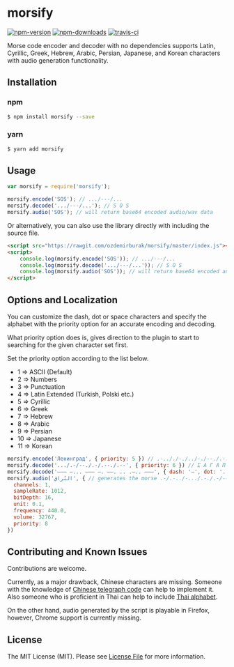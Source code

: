 # morsify

[![npm-version]][npm] [![npm-downloads]][npm] [![travis-ci]][travis]

Morse code encoder and decoder with no dependencies supports Latin, Cyrillic, Greek, Hebrew, 
Arabic, Persian, Japanese, and Korean characters with audio generation functionality.

## Installation

### npm

```bash
$ npm install morsify --save
```

### yarn

```bash
$ yarn add morsify
```

## Usage

```js
var morsify = require('morsify');

morsify.encode('SOS'); // .../---/... 
morsify.decode('.../---/...'); // S O S
morsify.audio('SOS'); // will return base64 encoded audio/wav data
```

Or alternatively, you can also use the library directly with including the source file.

```html
<script src="https://rawgit.com/ozdemirburak/morsify/master/index.js"></script>
<script>
    console.log(morsify.encode('SOS')); // .../---/... 
    console.log(morsify.decode('.../---/...')); // S O S
    console.log(morsify.audio('SOS')); // will return base64 encoded audio/wav data
</script>
```

## Options and Localization

You can customize the dash, dot or space characters and specify the alphabet with the priority option for
an accurate encoding and decoding.
 
What priority option does is, gives direction to the plugin to start to searching for the given character set first.

Set the priority option according to the list below.

- 1 => ASCII (Default)
- 2 => Numbers
- 3 => Punctuation
- 4 => Latin Extended (Turkish, Polski etc.)
- 5 => Cyrillic
- 6 => Greek
- 7 => Hebrew
- 8 => Arabic
- 9 => Persian
- 10 => Japanese
- 11 => Korean

```js
morsify.encode('Ленинград', { priority: 5 }) // .-.././-./../-./--./.-./.-/-..
morsify.decode('.../.-/--./.-/.--./.--', { priority: 6 }) // Σ Α Γ Α Π Ω
morsify.decode('––– –... ––– –. ––. .. .–.. –––', { dash: '–', dot: '.', space: ' ', priority: 7 }) // ה ב ה נ ג י ל ה
morsify.audio('البُراق‎‎', { // generates the morse .-/.-../-.../.-./.-/--.- then generates the audio from it
  channels: 1, 
  sampleRate: 1012, 
  bitDepth: 16,
  unit: 0.1,
  frequency: 440.0,
  volume: 32767,
  priority: 8
})
```

## Contributing and Known Issues

Contributions are welcome. 

Currently, as a major drawback, Chinese characters are missing. Someone with the knowledge of 
[Chinese telegraph code](https://en.wikipedia.org/wiki/Chinese_telegraph_code) can help to implement it. Also someone who is proficient in Thai can help
to include [Thai alphabet](https://th.wikipedia.org/wiki/รหัสมอร์ส).

On the other hand, audio generated by the script is playable in Firefox, however, Chrome support is currently missing.

## License
The MIT License (MIT). Please see [License File](LICENSE) for more information.

  [npm-version]: https://img.shields.io/npm/v/morsify.svg?style=flat-square
  [npm-downloads]: https://img.shields.io/npm/dm/morsify.svg?style=flat-square
  [travis-ci]: https://img.shields.io/travis/ozdemirburak/morsify/master.svg?style=flat-square

  [npm]: https://www.npmjs.com/package/morsify
  [travis]: https://travis-ci.org/ozdemirburak/morsify
